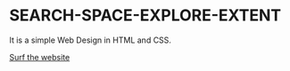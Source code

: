 # SEARCH-SPACE-EXPLORE-EXTENT
 It is a simple Web Design in HTML and CSS.

[Surf the website](https://amey-thakur.github.io/SEARCH-SPACE-EXPLORE-EXTENT/)
